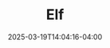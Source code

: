 ---
title: Elf
Theatre: Alhambra Theatre & Dining
Venue: Alhambra Theatre
Season: 2025
date: 2025-03-19T14:04:16-04:00
opening_date: 2025-11-20
closing_date: 2025-12-24
showtimes:
  - 2025-11-20 18:00:00
  - 2025-11-21 17:45:00
  - 2025-11-22 12:00:00
  - 2025-11-22 18:00:00
  - 2025-11-23 12:00:00
  - 2025-11-23 18:00:00
  - 2025-11-25 18:00:00
  - 2025-11-26 18:00:00
  - 2025-11-28 18:00:00
  - 2025-11-29 12:00:00
  - 2025-11-29 18:00:00
  - 2025-11-30 12:00:00
  - 2025-11-30 18:00:00
  - 2025-12-02 18:00:00
  - 2025-12-03 12:00:00
  - 2025-12-03 18:00:00
  - 2025-12-04 18:00:00
  - 2025-12-05 18:00:00
  - 2025-12-06 12:00:00
  - 2025-12-06 18:00:00
  - 2025-12-07 12:00:00
  - 2025-12-07 18:00:00
  - 2025-12-10 12:00:00
  - 2025-12-10 18:00:00
  - 2025-12-11 10:00:00
  - 2025-12-11 18:00:00
  - 2025-12-12 18:00:00
  - 2025-12-13 12:00:00
  - 2025-12-13 18:00:00
  - 2025-12-14 12:00:00
  - 2025-12-14 18:00:00
  - 2025-12-16 18:00:00
  - 2025-12-17 12:00:00
  - 2025-12-17 18:00:00
  - 2025-12-18 12:00:00
  - 2025-12-19 18:00:00
  - 2025-12-20 12:00:00
  - 2025-12-20 18:00:00
  - 2025-12-21 12:00:00
  - 2025-12-21 18:00:00
  - 2025-12-23 12:00:00
  - 2025-12-23 18:00:00
  - 2025-12-24 12:00:00
  - 2025-12-24 18:00:00
featured_image: 2025-Elf.webp
featured_image_alt: 
featured_image_caption: 
featured_image_attr: 
featured_image_attr_link: 
program:
Website: 
Tickets: https://sales.alhambrajax.com/100/tickets.shows.html?playID=1488&code=JAXPLAYS
show_details: 
cast:
crew:
orchestra:
genres: 
Description: 
---